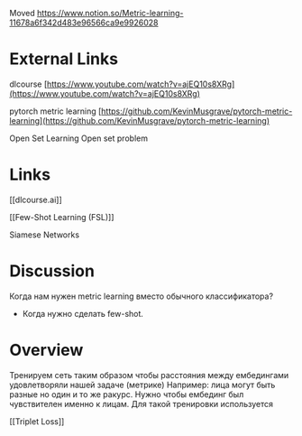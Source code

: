 
Moved
https://www.notion.so/Metric-learning-11678a6f342d483e96566ca9e9926028


# External Links

dlcourse
[https://www.youtube.com/watch?v=ajEQ10s8XRg](https://www.youtube.com/watch?v=ajEQ10s8XRg)

pytorch metric learning
[https://github.com/KevinMusgrave/pytorch-metric-learning](https://github.com/KevinMusgrave/pytorch-metric-learning)

Open Set Learning
Open set problem

# Links

[[dlcourse.ai]]

[[Few-Shot Learning (FSL)]]

Siamese Networks

# Discussion

Когда нам нужен metric learning вместо обычного классификатора?
- Когда нужно сделать few-shot.

# Overview

Тренируем сеть таким образом чтобы расстояния между ембедингами удовлетворяли нашей задаче (метрике)
Например: лица могут быть разные но один и то же ракурс. Нужно чтобы ембединг был чувствителен именно к лицам.
Для такой тренировки используется 

[[Triplet Loss]]


